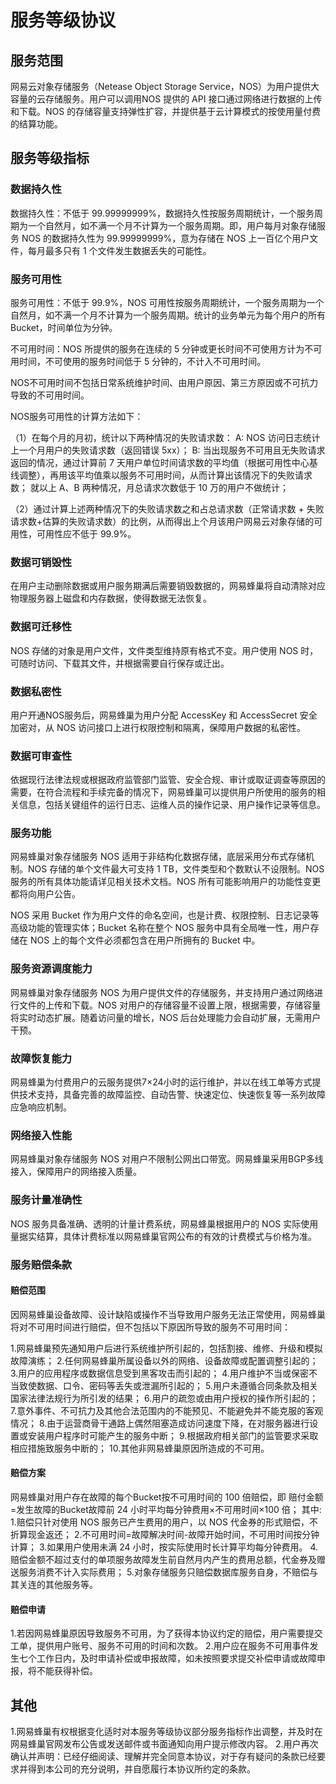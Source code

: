 # 服务等级协议

## 服务范围

网易云对象存储服务（Netease Object Storage Service，NOS）为用户提供大容量的云存储服务。用户可以调用NOS 提供的 API 接口通过网络进行数据的上传和下载。NOS 的存储容量支持弹性扩容，并提供基于云计算模式的按使用量付费的结算功能。

## 服务等级指标

### 数据持久性
数据持久性：不低于 99.99999999%，数据持久性按服务周期统计，一个服务周期为一个自然月，如不满一个月不计算为一个服务周期。即，用户每月对象存储服务 NOS 的数据持久性为 99.99999999%，意为存储在 NOS 上一百亿个用户文件，每月最多只有 1 个文件发生数据丢失的可能性。

### 服务可用性

服务可用性：不低于 99.9%，NOS 可用性按服务周期统计，一个服务周期为一个自然月，如不满一个月不计算为一个服务周期。统计的业务单元为每个用户的所有 Bucket，时间单位为分钟。

不可用时间：NOS 所提供的服务在连续的 5 分钟或更长时间不可使用方计为不可用时间，不可使用的服务时间低于 5 分钟的，不计入不可用时间。

NOS不可用时间不包括日常系统维护时间、由用户原因、第三方原因或不可抗力导致的不可用时间。

NOS服务可用性的计算方法如下：

（1）在每个月的月初，统计以下两种情况的失败请求数： 
 A: NOS 访问日志统计上一个月用户的失败请求数（返回错误 5xx）； 
 B: 当出现服务不可用且无失败请求返回的情况，通过计算前 7 天用户单位时间请求数的平均值（根据可用性中心基线调整），再用该平均值乘以服务不可用时间，从而计算出该情况下的失败请求数； 
 就以上 A、B 两种情况，月总请求次数低于 10 万的用户不做统计；

（2）通过计算上述两种情况下的失败请求数之和占总请求数（正常请求数 + 失败请求数+估算的失败请求数）的比例，从而得出上个月该用户网易云对象存储的可用性，可用性应不低于 99.9%。

### 数据可销毁性
在用户主动删除数据或用户服务期满后需要销毁数据的，网易蜂巢将自动清除对应物理服务器上磁盘和内存数据，使得数据无法恢复。

### 数据可迁移性
NOS 存储的对象是用户文件，文件类型维持原有格式不变。用户使用 NOS 时，可随时访问、下载其文件，并根据需要自行保存或迁出。

### 数据私密性
用户开通NOS服务后，网易蜂巢为用户分配 AccessKey 和 AccessSecret 安全加密对，从 NOS 访问接口上进行权限控制和隔离，保障用户数据的私密性。

### 数据可审查性
依据现行法律法规或根据政府监管部门监管、安全合规、审计或取证调查等原因的需要，在符合流程和手续完备的情况下，网易蜂巢可以提供用户所使用的服务的相关信息，包括关键组件的运行日志、运维人员的操作记录、用户操作记录等信息。

### 服务功能
网易蜂巢对象存储服务 NOS 适用于非结构化数据存储，底层采用分布式存储机制。NOS 存储的单个文件最大可支持 1 TB，文件类型和个数默认不设限制。NOS 服务的所有具体功能请详见相关技术文档。NOS 所有可能影响用户的功能性变更都将向用户公告。

NOS 采用 Bucket 作为用户文件的命名空间，也是计费、权限控制、日志记录等高级功能的管理实体；Bucket 名称在整个 NOS 服务中具有全局唯一性，用户存储在 NOS 上的每个文件必须都包含在用户所拥有的 Bucket 中。

### 服务资源调度能力
网易蜂巢对象存储服务 NOS 为用户提供文件的存储服务，并支持用户通过网络进行文件的上传和下载。NOS 对用户的存储容量不设置上限，根据需要，存储容量将实时动态扩展。随着访问量的增长，NOS 后台处理能力会自动扩展，无需用户干预。

### 故障恢复能力
网易蜂巢为付费用户的云服务提供7×24小时的运行维护，并以在线工单等方式提供技术支持，具备完善的故障监控、自动告警、快速定位、快速恢复等一系列故障应急响应机制。

### 网络接入性能
网易蜂巢对象存储服务 NOS 对用户不限制公网出口带宽。网易蜂巢采用BGP多线接入，保障用户的网络接入质量。

### 服务计量准确性
NOS 服务具备准确、透明的计量计费系统，网易蜂巢根据用户的 NOS 实际使用量据实结算，具体计费标准以网易蜂巢官网公布的有效的计费模式与价格为准。

### 服务赔偿条款
#### 赔偿范围

因网易蜂巢设备故障、设计缺陷或操作不当导致用户服务无法正常使用，网易蜂巢将对不可用时间进行赔偿，但不包括以下原因所导致的服务不可用时间：

1.网易蜂巢预先通知用户后进行系统维护所引起的，包括割接、维修、升级和模拟故障演练；
2.任何网易蜂巢所属设备以外的网络、设备故障或配置调整引起的；
3.用户的应用程序或数据信息受到黑客攻击而引起的；
4.用户维护不当或保密不当致使数据、口令、密码等丢失或泄漏所引起的；
5.用户未遵循合同条款及相关国家法律法规行为所引发的结果；
6.用户的疏忽或由用户授权的操作所引起的；
7.意外事件、不可抗力及其他合法范围内的不能预见、不能避免并不能克服的客观情况；
8.由于运营商骨干通路上偶然阻塞造成访问速度下降，在对服务器进行设置或安装用户程序时可能产生的服务中断；
9.根据政府相关部门的监管要求采取相应措施致服务中断的；
10.其他非网易蜂巢原因所造成的不可用。

#### 赔偿方案

网易蜂巢对用户存在故障的每个Bucket按不可用时间的 100 倍赔偿，即
赔付金额=发生故障的Bucket故障前 24 小时平均每分钟费用×不可用时间×100 倍；
其中:
1.赔偿只针对使用 NOS 服务已产生费用的用户，以 NOS 代金券的形式赔偿，不折算现金返还；
2.不可用时间=故障解决时间-故障开始时间，不可用时间按分钟计算；
3.如果用户使用未满 24 小时，按实际使用时长计算平均每分钟费用。
4.赔偿金额不超过支付的单项服务故障发生前自然月内产生的费用总额，代金券及赠送服务消费不计入实际费用；
5.对象存储服务只赔偿数据库服务自身，不赔偿与其关连的其他服务等。

#### 赔偿申请

1.若因网易蜂巢原因导致服务不可用，为了获得本协议约定的赔偿，用户需要提交工单，提供用户账号、服务不可用的时间和次数。
2.用户应在服务不可用事件发生七个工作日内，及时申请补偿或申报故障，如未按照要求提交补偿申请或故障申报，将不能获得补偿。

## 其他

1.网易蜂巢有权根据变化适时对本服务等级协议部分服务指标作出调整，并及时在网易蜂巢官网发布公告或发送邮件或书面通知向用户提示修改内容。
2.用户再次确认并声明：已经仔细阅读、理解并完全同意本协议，对于存有疑问的条款已经要求并得到本公司的充分说明，并自愿履行本协议所约定的条款。